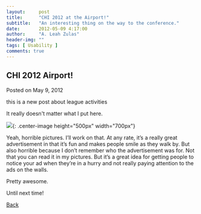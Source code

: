 ```yaml
---
layout:     post
title:      "CHI 2012 at the Airport!"
subtitle:   "An interesting thing on the way to the conference."
date:       2012-05-09 4:17:00
author:     "A. Leah Zulas"
header-img: ""
tags: [ Usability ]
comments: true
---
```


## CHI 2012 Airport!

Posted on May 9, 2012

this is a new post about league activities

It really doesn't matter what I put here. 

![](https://alzulas.github.com/Website/airport.jpg){: .center-image height="500px" width="700px"}

Yeah, horrible pictures. I’ll work on that. At any rate, it’s a really great advertisement in that it’s fun and makes people smile as they walk by. But also horrible because I don’t remember who the advertisement was for. Not that you can read it in my pictures. But it’s a great idea for getting people to notice your ad when they’re in a hurry and not really paying attention to the ads on the walls.

Pretty awesome.

Until next time!

[Back](./)
